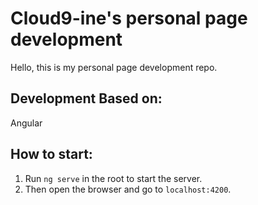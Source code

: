 # Cloud9-ine's personal page development
Hello, this is my personal page development repo.

## Development Based on:
Angular

## How to start:
1. Run `ng serve` in the root to start the server.
2. Then open the browser and go to `localhost:4200`.
